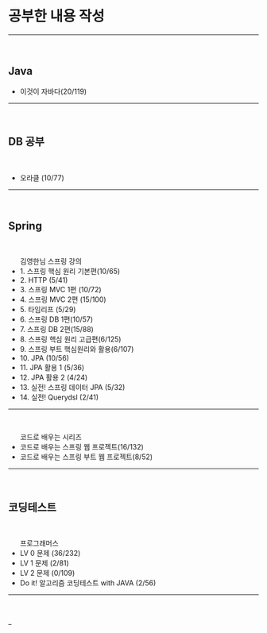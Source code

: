 <h1>공부한 내용 작성 </h1>
<hr>
<br>

<h2> Java </h2>
<ul>
 <li>이것이 자바다(20/119)</li>
</ul>
<hr>
<br>

<h2> DB 공부 </h2><br>
<ul> 
 <li> 오라클 (10/77) </li>
</ul>
<hr>
<br>

<h2> Spring </h2><br>
<ul> 김영한님 스프링 강의 
 <li> 1. 스프링 핵심 원리 기본편(10/65) </li> 
 <li> 2. HTTP (5/41)</li> 
 <li> 3. 스프링 MVC 1편 (10/72) </li>
 <li> 4. 스프링 MVC 2편 (15/100)  </li>
 <li> 5. 타임리프 (5/29) </li>
 <li> 6. 스프링 DB 1편(10/57) </li>
 <li> 7. 스프링 DB 2편(15/88) </li>
 <li> 8. 스프링 핵심 원리 고급편(6/125)  </li>
 <li> 9. 스프링 부트 핵심원리와 활용(6/107)  </li>
 <li> 10. JPA (10/56) </li>
 <li> 11. JPA 활용 1 (5/36) </li>
 <li> 12. JPA 활용 2 (4/24) </li>
 <li> 13. 실전! 스프링 데이터 JPA (5/32)</li>
 <li> 14. 실전! Querydsl (2/41)</li>
</ul>
<hr>
<br>
<ul> 코드로 배우는 시리즈 
    <li>코드로 배우는 스프링 웹 프로젝트(16/132)</li>
    <li>코드로 배우는 스프링 부트 웹 프로젝트(8/52)</li>
</ul>
<hr>
<br>

<h2> 코딩테스트 </h2><br>
<ul> 프로그래머스
 <li> LV 0 문제 (36/232) </li>
 <li> LV 1 문제 (2/81) </li>
 <li> LV 2 문제 (0/109) </li>
 <li> Do it! 알고리즘 코딩테스트 with JAVA (2/56)</li>
</ul>
<hr>
<br>












_

